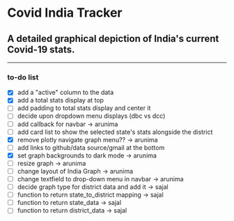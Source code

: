 # Covid India Tracker
 
## A detailed graphical depiction of India's current Covid-19 stats.
---
### to-do list
- [x] add a "active" column to the data
- [x] add a total stats display at top
- [ ] add padding to total stats display and center it
- [ ] decide upon dropdown menu displays (dbc vs dcc)
- [ ] add callback for navbar                          -> arunima
- [ ] add card list to show the selected state's stats alongside the district
- [x] remove plotly navigate graph menu??              -> arunima
- [ ] add links to github/data source/gmail at the bottom
- [x] set graph backgrounds to dark mode               -> arunima
- [ ] resize graph                                     -> arunima
- [ ] change layout of India Graph                     -> arunima
- [ ] change textfield to drop-down menu in navbar     -> arunima
- [ ] decide graph type for district data and add it   -> sajal
- [ ] function to return state_to_district mapping     -> sajal
- [ ] function to return state_data                    -> sajal
- [ ] function to return district_data                 -> sajal
